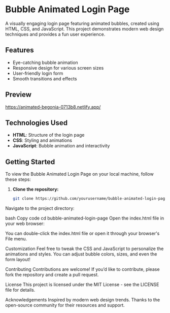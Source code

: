 # Bubble Animated Login Page

A visually engaging login page featuring animated bubbles, created using HTML, CSS, and JavaScript. This project demonstrates modern web design techniques and provides a fun user experience.

## Features

- Eye-catching bubble animation
- Responsive design for various screen sizes
- User-friendly login form
- Smooth transitions and effects

## Preview

https://animated-begonia-0713b8.netlify.app/

## Technologies Used

- **HTML**: Structure of the login page
- **CSS**: Styling and animations
- **JavaScript**: Bubble animation and interactivity

## Getting Started

To view the Bubble Animated Login Page on your local machine, follow these steps:

1. **Clone the repository:**

   ```bash
   git clone https://github.com/yourusername/bubble-animated-login-page.git
Navigate to the project directory:

bash
Copy code
cd bubble-animated-login-page
Open the index.html file in your web browser:

You can double-click the index.html file or open it through your browser's File menu.

Customization
Feel free to tweak the CSS and JavaScript to personalize the animations and styles. You can adjust bubble colors, sizes, and even the form layout!

Contributing
Contributions are welcome! If you’d like to contribute, please fork the repository and create a pull request.

License
This project is licensed under the MIT License - see the LICENSE file for details.

Acknowledgements
Inspired by modern web design trends.
Thanks to the open-source community for their resources and support.
